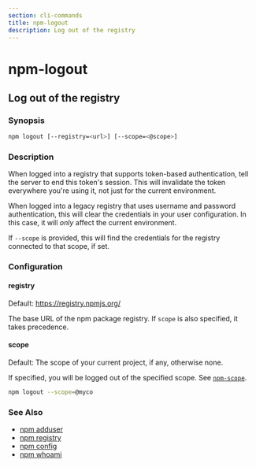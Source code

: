 ```yaml
---
section: cli-commands
title: npm-logout
description: Log out of the registry
---
```


# npm-logout

## Log out of the registry

### Synopsis

```bash
npm logout [--registry=<url>] [--scope=<@scope>]
```

### Description

When logged into a registry that supports token-based authentication, tell the
server to end this token's session. This will invalidate the token everywhere
you're using it, not just for the current environment.

When logged into a legacy registry that uses username and password authentication, this will
clear the credentials in your user configuration. In this case, it will _only_ affect
the current environment.

If `--scope` is provided, this will find the credentials for the registry
connected to that scope, if set.

### Configuration

#### registry

Default: https://registry.npmjs.org/

The base URL of the npm package registry. If `scope` is also specified,
it takes precedence.

#### scope

Default: The scope of your current project, if any, otherwise none.

If specified, you will be logged out of the specified scope. See [`npm-scope`](npm-scope).

```bash
npm logout --scope=@myco
```

### See Also

* [npm adduser](/cli-commands/npm-adduser)
* [npm registry](/using-npm/registry)
* [npm config](/cli-commands/npm-config)
* [npm whoami](/cli-commands/npm-whoami)
